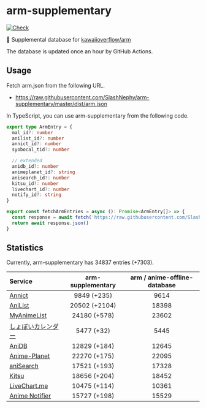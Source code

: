 # arm-supplementary

[![Check](https://github.com/SlashNephy/arm-supplementary/actions/workflows/check-node.yml/badge.svg)](https://github.com/SlashNephy/arm-supplementary/actions/workflows/check-node.yml)

💊 Supplemental database for [kawaiioverflow/arm](https://github.com/kawaiioverflow/arm)

The database is updated once an hour by GitHub Actions.

## Usage

Fetch arm.json from the following URL.

- https://raw.githubusercontent.com/SlashNephy/arm-supplementary/master/dist/arm.json

In TypeScript, you can use arm-supplementary from the following code.

```TypeScript
export type ArmEntry = {
  mal_id?: number
  anilist_id?: number
  annict_id?: number
  syobocal_tid?: number

  // extended
  anidb_id?: number
  animeplanet_id?: string
  anisearch_id?: number
  kitsu_id?: number
  livechart_id?: number
  notify_id?: string
}

export const fetchArmEntries = async (): Promise<ArmEntry[]> => {
  const response = await fetch('https://raw.githubusercontent.com/SlashNephy/arm-supplementary/master/dist/arm.json')
  return await response.json()
}
```

## Statistics

Currently, arm-supplementary has 34837 entries (+7303).

| Service                                     | arm-supplementary | arm / anime-offline-database |
| :------------------------------------------ | :---------------: | :--------------------------: |
| [Annict](https://annict.com)                |    9849 (+235)    |             9614             |
| [AniList](https://anilist.co)               |   20502 (+2104)   |            18398             |
| [MyAnimeList](https://myanimelist.net)      |   24180 (+578)    |            23602             |
| [しょぼいカレンダー](https://cal.syoboi.jp) |    5477 (+32)     |             5445             |
| [AniDB](https://anidb.net)                  |   12829 (+184)    |            12645             |
| [Anime-Planet](https://anime-planet.com)    |   22270 (+175)    |            22095             |
| [aniSearch](https://anisearch.com)          |   17521 (+193)    |            17328             |
| [Kitsu](https://kitsu.io)                   |   18656 (+204)    |            18452             |
| [LiveChart.me](https://livechart.me)        |   10475 (+114)    |            10361             |
| [Anime Notifier](https://notify.moe)        |   15727 (+198)    |            15529             |
